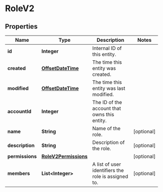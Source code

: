 

# RoleV2


## Properties

Name | Type | Description | Notes
------------ | ------------- | ------------- | -------------
**id** | **Integer** | Internal ID of this entity. | 
**created** | [**OffsetDateTime**](OffsetDateTime.md) | The time this entity was created. | 
**modified** | [**OffsetDateTime**](OffsetDateTime.md) | The time this entity was last modified. | 
**accountId** | **Integer** | The ID of the account that owns this entity. | 
**name** | **String** | Name of the role. |  [optional]
**description** | **String** | Description of the role. |  [optional]
**permissions** | [**RoleV2Permissions**](RoleV2Permissions.md) |  |  [optional]
**members** | **List&lt;Integer&gt;** | A list of user identifiers the role is assigned to. |  [optional]



